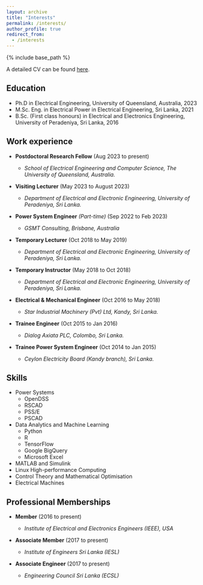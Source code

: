 ```yaml
---
layout: archive
title: "Interests"
permalink: /interests/
author_profile: true
redirect_from:
  - /interests
---
```


{% include base_path %}


A detailed CV can be found [here](https://gayanlanke.github.io/files/Gayan_Lankeshwara_Academic_CV.pdf).

## Education

* Ph.D in Electrical Engineering, University of Queensland, Australia, 2023
* M.Sc. Eng. in Electrical Power in Electrical Engineering, Sri Lanka, 2021
* B.Sc. (First class honours) in Electrical and Electronics Engineering, University of Peradeniya, Sri Lanka, 2016


## Work experience

* **Postdoctoral Research Fellow** (Aug 2023 to present)
  * *School of Electrical Engineering and Computer Science, The University of Queensland, Australia.*

* **Visiting Lecturer** (May 2023 to August 2023)
  * *Department of Electrical and Electronic Engineering, University of Peradeniya, Sri Lanka.*

* **Power System Engineer** *(Part-time)* (Sep 2022 to Feb 2023)
  * *GSMT Consulting, Brisbane, Australia*

* **Temporary Lecturer** (Oct 2018 to May 2019)
  * *Department of Electrical and Electronic Engineering, University of Peradeniya, Sri Lanka.*

* **Temporary Instructor** (May 2018 to Oct 2018)
  * *Department of Electrical and Electronic Engineering, University of Peradeniya, Sri Lanka.*

* **Electrical & Mechanical Engineer** (Oct 2016 to May 2018)
  * *Star Industrial Machinery (Pvt) Ltd, Kandy, Sri Lanka.*
  
* **Trainee Engineer** (Oct 2015 to Jan 2016)
  * *Dialog Axiata PLC, Colombo, Sri Lanka.*

* **Trainee Power System Engineer** (Oct 2014 to Jan 2015)
  * *Ceylon Electricity Board (Kandy branch), Sri Lanka.*

## Skills

* Power Systems
  * OpenDSS
  * RSCAD
  * PSS/E
  * PSCAD
* Data Analytics and Machine Learning
  * Python
  * R
  * TensorFlow
  * Google BigQuery
  * Microsoft Excel
* MATLAB and Simulink
* Linux High-performance Computing
* Control Theory and Mathematical Optimisation
* Electrical Machines
  

## Professional Memberships

* **Member** (2016 to present)
  * *Institute of Electrical and Electronics Engineers (IEEE), USA*

* **Associate Member** (2017 to present)
  * *Institute of Engineers Sri Lanka (IESL)*  

* **Associate Engineer** (2017 to present)
  * *Engineering Council Sri Lanka (ECSL)*   
